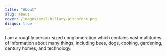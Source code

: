 ```yaml
---
title: "About"
slug: about
cover: /images/evil-hillary-pitchfork.png
disqus: true
---
```


I am a roughly person-sized conglomeration which contains vast multitudes of information about many things, including bees, dogs, cooking, gardening, century homes, and technology. 


